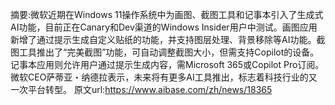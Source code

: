 摘要:微软近期在Windows 11操作系统中为画图、截图工具和记事本引入了生成式AI功能，目前正在Canary和Dev渠道的Windows Insider用户中测试。画图应用新增了通过提示生成自定义贴纸的功能，并支持图层处理、背景移除等AI功能。截图工具推出了“完美截图”功能，可自动调整截图大小，但需支持Copilot的设备。记事本应用则允许用户通过提示生成内容，需Microsoft 365或Copilot Pro订阅。微软CEO萨蒂亚・纳德拉表示，未来将有更多AI工具推出，标志着科技行业的又一次平台转型。
原文url:https://www.aibase.com/zh/news/18365